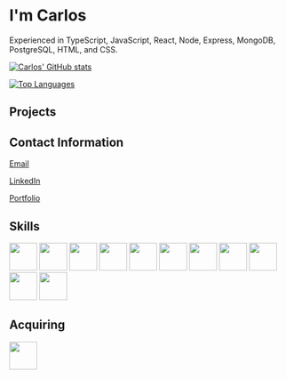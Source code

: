 # I'm Carlos

Experienced in TypeScript, JavaScript, React, Node, Express, MongoDB, PostgreSQL, HTML, and CSS.

[![Carlos' GitHub stats](https://github-readme-stats.vercel.app/api?username=csalguera&hide=stars,issues&count_private=true&show_icons=true&theme=synthwave)](https://github.com/csalguera/github-readme-stats)

[![Top Languages](https://github-readme-stats.vercel.app/api/top-langs/?username=csalguera&langs_count=10&layout=compact&count_private=true&theme=synthwave)](https://github.com/csalguera/github-readme-stats)

## Projects

## Contact Information

[Email](mailto:carlos.e.salguera@gmail.com)

[LinkedIn](https://www.linkedin.com/in/carlos-salguera/)

[Portfolio](https://csalguera-portfolio.netlify.app/)

## Skills
<img src="https://cdn.jsdelivr.net/gh/devicons/devicon/icons/javascript/javascript-original.svg" width="50px"/> <img src="https://cdn.jsdelivr.net/gh/devicons/devicon/icons/typescript/typescript-original.svg" width="50px"/> <img src="https://cdn.jsdelivr.net/gh/devicons/devicon/icons/react/react-original.svg" width="50px"/> <img src="https://cdn.jsdelivr.net/gh/devicons/devicon/icons/nodejs/nodejs-original.svg" width="50px"/> <img src="https://cdn.jsdelivr.net/gh/devicons/devicon/icons/express/express-original.svg" width="50px"/> <img src="https://cdn.jsdelivr.net/gh/devicons/devicon/icons/mongodb/mongodb-original.svg" width="50px"/> <img src="https://cdn.jsdelivr.net/gh/devicons/devicon/icons/postgresql/postgresql-original.svg" width="50px"/> <img src="https://cdn.jsdelivr.net/gh/devicons/devicon/icons/sequelize/sequelize-original.svg" width="50px"/> <img src="https://cdn.jsdelivr.net/gh/devicons/devicon/icons/html5/html5-original.svg" width="50px"/> <img src="https://cdn.jsdelivr.net/gh/devicons/devicon/icons/css3/css3-original.svg" width="50px"/> <img src="https://cdn.jsdelivr.net/gh/devicons/devicon/icons/bash/bash-original.svg" width="50px"/>

## Acquiring
<img src="https://cdn.jsdelivr.net/gh/devicons/devicon/icons/java/java-original.svg" width="50px"/>